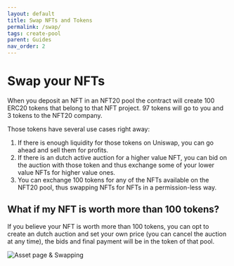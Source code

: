 ```yaml
---
layout: default
title: Swap NFTs and Tokens
permalink: /swap/
tags: create-pool
parent: Guides
nav_order: 2
---
```


# Swap your NFTs

When you deposit an NFT in an NFT20 pool the contract will create 100 ERC20 tokens that belong to that NFT project. 97 tokens will go to you and 3 tokens to the NFT20 company.

Those tokens have several use cases right away:

1. If there is enough liquidity for those tokens on Uniswap, you can go ahead and sell them for profits.
1. If there is an dutch active auction for a higher value NFT, you can bid on the auction with those token and thus exchange some of your lower value NFTs for higher value ones.
1. You can exchange 100 tokens for any of the NFTs available on the NFT20 pool, thus swapping NFTs for NFTs in a permission-less way.

## What if my NFT is worth more than 100 tokens?

If you believe your NFT is worth more than 100 tokens, you can opt to create an dutch auction and set your own price (you can cancel the auction at any time), the bids and final payment will be in the token of that pool.

![Asset page & Swapping](/assets/img/swap.gif "Asset page & Swapping")
